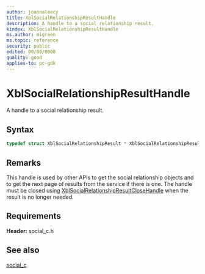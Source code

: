 ```yaml
---
author: joannaleecy
title: XblSocialRelationshipResultHandle
description: A handle to a social relationship result.
kindex: XblSocialRelationshipResultHandle
ms.author: migreen
ms.topic: reference
security: public
edited: 00/00/0000
quality: good
applies-to: pc-gdk
---
```


# XblSocialRelationshipResultHandle  

A handle to a social relationship result.    

## Syntax  
  
```cpp
typedef struct XblSocialRelationshipResult * XblSocialRelationshipResultHandle;  
```  

## Remarks  
  
This handle is used by other APIs to get the social relationship objects and to get the next page of results from the service if there is one. The handle must be closed using [XblSocialRelationshipResultCloseHandle](../functions/xblsocialrelationshipresultclosehandle.md) when the result is no longer needed.
  
## Requirements  
  
**Header:** social_c.h
  
## See also  
[social_c](../social_c_members.md)  
  
  